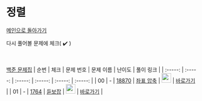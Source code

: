 # 정렬

[메인으로 돌아가기](https://github.com/dmswldk28/baekjoon)

다시 풀어볼 문제에 체크( :heavy_check_mark: )

<br>


[백준 문제집](https://www.acmicpc.net/problemset?sort=ac_desc&algo=97)
|          순번          |        체크         |        문제 번호         |        문제 이름         |         난이도          |        풀이 링크         |
| :-----: | :-----: | :-----: | :-----: | :-----: | :-----: |
| 00 |  -  | <a href="https://www.acmicpc.net/problem/18870" target="_blank">18870</a> | <a href="https://www.acmicpc.net/problem/18870" target="_blank">좌표 압축</a> | <img height="25px" width="25px" src="https://static.solved.ac/tier_small/9.svg"/> | <a href="./../sort/S2_18870.java">바로가기</a> |
| 01 |  -  | <a href="https://www.acmicpc.net/problem/1764" target="_blank">1764</a> | <a href="https://www.acmicpc.net/problem/1764" target="_blank">듣보잡</a> | <img height="25px" width="25px" src="https://static.solved.ac/tier_small/7.svg"/> | <a href="./../sort/S4_1764.java">바로가기</a> |